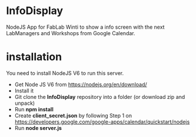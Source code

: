 # InfoDisplay
NodeJS App for FabLab Winti to show a info screen with the next LabManagers and Workshops from Google Calendar. 

# installation
You need to install NodeJS V6 to run this server. 

- Get Node JS V6 from https://nodejs.org/en/download/
- Install it
- Git clone the **InfoDisplay** repository into a folder (or download zip and unpack)
- Run **npm install**
- Create **client_secret.json** by following Step 1 on https://developers.google.com/google-apps/calendar/quickstart/nodejs  
- Run **node server.js**